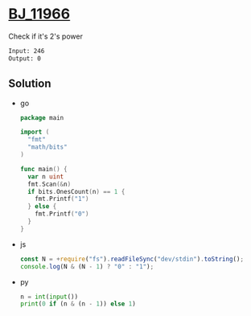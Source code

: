 # [BJ_11966](https://acmicpc.net/problem/11966)

Check if it's 2's power

```txt
Input: 246
Output: 0
```

## Solution

* go

  ```go
  package main

  import (
    "fmt"
    "math/bits"
  )

  func main() {
    var n uint
    fmt.Scan(&n)
    if bits.OnesCount(n) == 1 {
      fmt.Printf("1")
    } else {
      fmt.Printf("0")
    }
  }
  ```

* js

  ```js
  const N = +require("fs").readFileSync("dev/stdin").toString();
  console.log(N & (N - 1) ? "0" : "1");
  ```

* py

  ```py
  n = int(input())
  print(0 if (n & (n - 1)) else 1)
  ```
